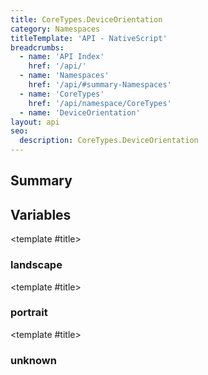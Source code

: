 ```yaml
---
title: CoreTypes.DeviceOrientation
category: Namespaces
titleTemplate: 'API - NativeScript'
breadcrumbs:
  - name: 'API Index'
    href: '/api/'
  - name: 'Namespaces'
    href: '/api/#summary-Namespaces'
  - name: 'CoreTypes'
    href: '/api/namespace/CoreTypes'
  - name: 'DeviceOrientation'
layout: api
seo:
  description: CoreTypes.DeviceOrientation
---
```


<!-- This page is auto generated, do not edit manually. -->
<!-- Run "yarn generate:api-docs" to regenerate -->

<script setup lang="ts">
  import { provide } from "vue";
  import API_DATA from "./CoreTypes-DeviceOrientation.data.json";
  
  provide('API_DATA', API_DATA);
</script>

<APIRefHierarchy v-once />

## <Heading ignore>Summary</Heading>

<APIRefSummary v-once />

## Variables

<div class="isConst">

<APIRef for="4875" v-once>

<template #title>

### landscape

</template>

</APIRef>

</div>

<div class="isConst">

<APIRef for="4874" v-once>

<template #title>

### portrait

</template>

</APIRef>

</div>

<div class="isConst">

<APIRef for="4876" v-once>

<template #title>

### unknown

</template>

</APIRef>

</div>
